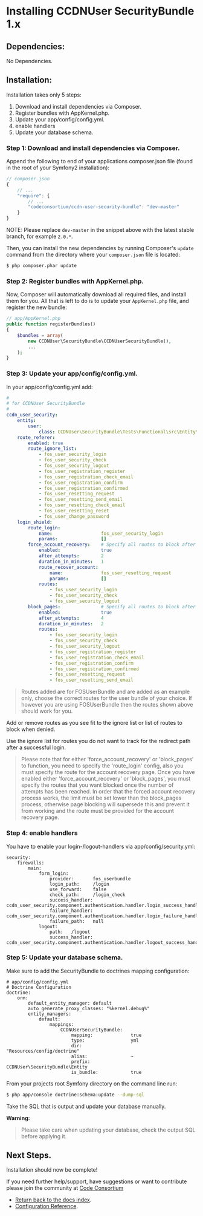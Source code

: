 Installing CCDNUser SecurityBundle 1.x
======================================

## Dependencies:

No Dependencies.

## Installation:

Installation takes only 5 steps:

1. Download and install dependencies via Composer.
2. Register bundles with AppKernel.php.
3. Update your app/config/config.yml.
4. enable handlers
5. Update your database schema.

### Step 1: Download and install dependencies via Composer.

Append the following to end of your applications composer.json file (found in the root of your Symfony2 installation):

``` js
// composer.json
{
    // ...
    "require": {
        // ...
        "codeconsortium/ccdn-user-security-bundle": "dev-master"
    }
}
```

NOTE: Please replace ``dev-master`` in the snippet above with the latest stable branch, for example ``2.0.*``.

Then, you can install the new dependencies by running Composer's ``update``
command from the directory where your ``composer.json`` file is located:

``` bash
$ php composer.phar update
```

### Step 2: Register bundles with AppKernel.php.

Now, Composer will automatically download all required files, and install them
for you. All that is left to do is to update your ``AppKernel.php`` file, and
register the new bundle:

``` php
// app/AppKernel.php
public function registerBundles()
{
    $bundles = array(
		new CCDNUser\SecurityBundle\CCDNUserSecurityBundle(),
		...
	);
}
```

### Step 3: Update your app/config/config.yml.

In your app/config/config.yml add:

``` yml
#
# for CCDNUser SecurityBundle
#
ccdn_user_security:
    entity:
        user:
            class: CCDNUser\SecurityBundle\Tests\Functional\src\Entity\User
    route_referer:
        enabled: true
        route_ignore_list:
            - fos_user_security_login
            - fos_user_security_check
            - fos_user_security_logout
            - fos_user_registration_register
            - fos_user_registration_check_email
            - fos_user_registration_confirm
            - fos_user_registration_confirmed
            - fos_user_resetting_request
            - fos_user_resetting_send_email
            - fos_user_resetting_check_email
            - fos_user_resetting_reset
            - fos_user_change_password
    login_shield:
        route_login:
            name:                  fos_user_security_login
            params:                []
        force_account_recovery:    # Specify all routes to block after attempt limit is reached, and account recovery route to force browser redirect.
            enabled:               true
            after_attempts:        2
            duration_in_minutes:   1
            route_recover_account:
                name:              fos_user_resetting_request
                params:            []
            routes:
                - fos_user_security_login
                - fos_user_security_check
                - fos_user_security_logout
        block_pages:               # Specify all routes to block after attempt limit is reached.
            enabled:               true
            after_attempts:        4
            duration_in_minutes:   2
            routes:
                - fos_user_security_login
                - fos_user_security_check
                - fos_user_security_logout
                - fos_user_registration_register
                - fos_user_registration_check_email
                - fos_user_registration_confirm
                - fos_user_registration_confirmed
                - fos_user_resetting_request
                - fos_user_resetting_send_email

```

> Routes added are for FOSUserBundle and are added as an example only, choose the correct routes for the user bundle of your choice. If however you are using FOSUserBundle then the routes shown above should work for you.

Add or remove routes as you see fit to the ignore list or list of routes to block when denied.

Use the ignore list for routes you do not want to track for the redirect path after a successful login.

>Please note that for either 'force_account_recovery' or 'block_pages' to function, you need to specify the 'route_login' config, also you must specify the route for the account recovery page.
>Once you have enabled either 'force_account_recovery' or 'block_pages', you must specify the routes that you want blocked once the number of attempts has been reached.
>In order that the forced account recovery process works, the limit must be set lower than the block_pages process, otherwise page blocking will supersede this and prevent it from working and the route must be provided for the account recovery page.

### Step 4: enable handlers

You have to enable your login-/logout-handlers via app/config/security.yml:

```
security:
    firewalls:
        main:
            form_login:
                provider:       fos_userbundle
                login_path:     /login
                use_forward:    false
                check_path:     /login_check
                success_handler: ccdn_user_security.component.authentication.handler.login_success_handler
                failure_handler: ccdn_user_security.component.authentication.handler.login_failure_handler
                failure_path:   null
            logout:
                path:   /logout
                success_handler: ccdn_user_security.component.authentication.handler.logout_success_handler
```


### Step 5: Update your database schema.

Make sure to add the SecurityBundle to doctrines mapping configuration:

```
# app/config/config.yml
# Doctrine Configuration
doctrine:
    orm:
        default_entity_manager: default
        auto_generate_proxy_classes: "%kernel.debug%"
        entity_managers:
            default:
                mappings:
                    CCDNUserSecurityBundle:
                        mapping:              true
                        type:                 yml
                        dir:                  "Resources/config/doctrine"
                        alias:                ~
                        prefix:               CCDNUser\SecurityBundle\Entity
                        is_bundle:            true
```

From your projects root Symfony directory on the command line run:

``` bash
$ php app/console doctrine:schema:update --dump-sql
```

Take the SQL that is output and update your database manually.

**Warning:**

> Please take care when updating your database, check the output SQL before applying it.

## Next Steps.

Installation should now be complete!

If you need further help/support, have suggestions or want to contribute please join the community at [Code Consortium](http://www.codeconsortium.com)

- [Return back to the docs index](index.md).
- [Configuration Reference](configuration_reference.md).
